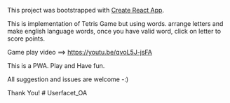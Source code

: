 This project was bootstrapped with [Create React App](https://github.com/facebookincubator/create-react-app).

This is implementation of Tetris Game but using words. arrange letters and make english language words, once you have valid word, click on letter to score points.

Game play video ==> https://youtu.be/qvoL5J-jsFA

This is a PWA. Play and Have fun.

All suggestion and issues are welcome -:) 

Thank You!
#   U s e r f a c e t _ O A  
 
